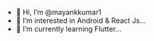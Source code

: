 - 👋 Hi, I’m @mayankkumar1
- 👀 I’m interested in Android & React Js...
- 🌱 I’m currently learning Flutter...

<!---
mayankkumar1/mayankkumar1 is a ✨ special ✨ repository because its `README.md` (this file) appears on your GitHub profile.
You can click the Preview link to take a look at your changes.
--->
